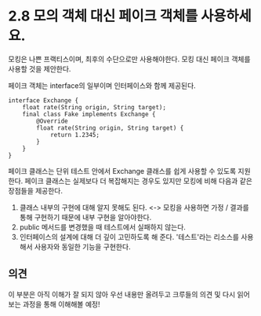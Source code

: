 # 2.8 모의 객체 대신 페이크 객체를 사용하세요.

모킹은 나쁜 프랙티스이며, 최후의 수단으로만 사용해야한다.
모킹 대신 페이크 객체를 사용할 것을 제안한다.

페이크 객체는 interface의 일부이며 인터페이스와 함께 제공된다.
```
interface Exchange {
    float rate(String origin, String target);
    final class Fake implements Exchange {
        @Override
        float rate(String origin, String target) {
            return 1.2345;
        }
    }
}
```
페이크 클래스는 단위 테스트 안에서 Exchange 클래스를 쉽게 사용할 수 있도록 지원한다. 페이크 클래스는 실제보다 더 복잡해지는 경우도 있지만 모킹에 비해 다음과 같은 장점들을 제공한다.
1. 클래스 내부의 구현에 대해 알지 못해도 된다. <-> 모킹을 사용하면 가정 / 결과를 통해 구현하기 때문에 내부 구현을 알아야한다.
2. public 메서드를 변경했을 때 테스트에서 실패하지 않는다. 
3. 인터페이스의 설계에 대해 더 깊이 고민하도록 해 준다. '테스트'라는 리소스를 사용해서 사용자와 동일한 기능을 구현한다. 

## 의견
이 부분은 아직 이해가 잘 되지 않아 우선 내용만 올려두고 크루들의 의견 및 다시 읽어보는 과정을 통해 이해해볼 예정!